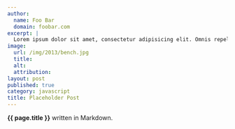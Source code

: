 ```yaml
---
author:
  name: Foo Bar
  domain: foobar.com
excerpt: |
  Lorem ipsum dolor sit amet, consectetur adipisicing elit. Omnis repellendus iure nemo. Cum, perferendis, fugit, quaerat necessitatibus voluptatibus sapiente vero magnam similique sit neque natus.
image:
  url: /img/2013/bench.jpg
  title:
  alt:
  attribution:
layout: post
published: true
category: javascript
title: Placeholder Post
---
```


**{{ page.title }}** written in Markdown.
